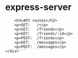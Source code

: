 # express-server

```<div class='api-routes'>
	<h3>API routes</h3>
	<p>GET:   /</p>
	<p>GET:   /friends</p>
	<p>GET:   /friends/:id</p>
	<p>POST:  /friends</p>
	<p>GET:   /messages</p>
	<p>POST:  /messages</p>
</div>```
